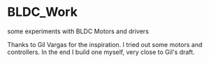 # BLDC_Work
some experiments with BLDC Motors and drivers

Thanks to Gil Vargas for the inspiration. I tried out some motors and controllers. In the end I build one myself, very close to Gil's draft.
